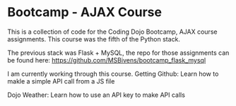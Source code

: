 # Bootcamp - AJAX Course
This is a collection of code for the Coding Dojo Bootcamp, AJAX course assignments. This course was the fifth of the Python stack.

The previous stack was Flask + MySQL, the repo for those assignments can be found here: https://github.com/MSBivens/bootcamp_flask_mysql 

I am currently working through this course.
Getting Github:
    Learn how to makle a simple API call from a JS file

Dojo Weather:
    Learn how to use an API key to make API calls